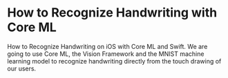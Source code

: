 # How to Recognize Handwriting with Core ML

How to Recognize Handwriting on iOS with Core ML and Swift. We are going to use Core ML, the Vision Framework and the MNIST machine learning model to recognize handwriting directly from the touch drawing of our users.
